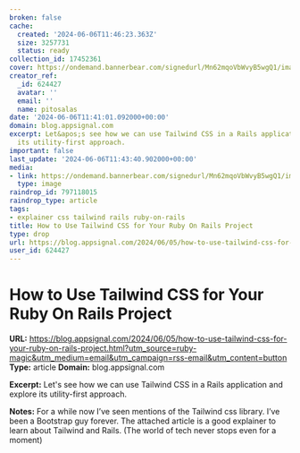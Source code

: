 ```yaml
---
broken: false
cache:
  created: '2024-06-06T11:46:23.363Z'
  size: 3257731
  status: ready
collection_id: 17452361
cover: https://ondemand.bannerbear.com/signedurl/Mn62mqoVbWvyB5wgQ1/image.jpg?modifications=W3sibmFtZSI6InRpdGxlIiwidGV4dCI6IkhvdyB0byBVc2UgVGFpbHdpbmQgQ1NTIGZvciBZb3VyIFJ1YnkgT24gUmFpbHMgUHJvamVjdCJ9LHsibmFtZSI6ImltYWdlIiwiaW1hZ2VfdXJsIjoiaHR0cHM6Ly9hcHBzaWduYWwtbmV4dGpzLWJsb2ctY2JlMGp1d3ZhLWFwcHNpZ25hbC52ZXJjZWwuYXBwL2ltYWdlcy9ibG9nLzIwMjQtMDYvdGFpbHdpbmQtcmFpbHMuanBnIn0seyJuYW1lIjoiY2F0ZWdvcnlfbG9nbyIsImltYWdlX3VybCI6Imh0dHBzOi8vYXBwc2lnbmFsLW5leHRqcy1ibG9nLWNiZTBqdXd2YS1hcHBzaWduYWwudmVyY2VsLmFwcC9pbWFnZXMvbG9nb3MvcnVieS1sb2dvLnBuZyJ9XQ&amp;amp;s=28cff23ec208ea5522e658984cd2edf9e23e67355440dca850c53f1012d7d24f
creator_ref:
  _id: 624427
  avatar: ''
  email: ''
  name: pitosalas
date: '2024-06-06T11:41:01.092000+00:00'
domain: blog.appsignal.com
excerpt: Let&apos;s see how we can use Tailwind CSS in a Rails application and explore
  its utility-first approach.
important: false
last_update: '2024-06-06T11:43:40.902000+00:00'
media:
- link: https://ondemand.bannerbear.com/signedurl/Mn62mqoVbWvyB5wgQ1/image.jpg?modifications=W3sibmFtZSI6InRpdGxlIiwidGV4dCI6IkhvdyB0byBVc2UgVGFpbHdpbmQgQ1NTIGZvciBZb3VyIFJ1YnkgT24gUmFpbHMgUHJvamVjdCJ9LHsibmFtZSI6ImltYWdlIiwiaW1hZ2VfdXJsIjoiaHR0cHM6Ly9hcHBzaWduYWwtbmV4dGpzLWJsb2ctY2JlMGp1d3ZhLWFwcHNpZ25hbC52ZXJjZWwuYXBwL2ltYWdlcy9ibG9nLzIwMjQtMDYvdGFpbHdpbmQtcmFpbHMuanBnIn0seyJuYW1lIjoiY2F0ZWdvcnlfbG9nbyIsImltYWdlX3VybCI6Imh0dHBzOi8vYXBwc2lnbmFsLW5leHRqcy1ibG9nLWNiZTBqdXd2YS1hcHBzaWduYWwudmVyY2VsLmFwcC9pbWFnZXMvbG9nb3MvcnVieS1sb2dvLnBuZyJ9XQ&amp;amp;s=28cff23ec208ea5522e658984cd2edf9e23e67355440dca850c53f1012d7d24f
  type: image
raindrop_id: 797118015
raindrop_type: article
tags:
- explainer css tailwind rails ruby-on-rails
title: How to Use Tailwind CSS for Your Ruby On Rails Project
type: drop
url: https://blog.appsignal.com/2024/06/05/how-to-use-tailwind-css-for-your-ruby-on-rails-project.html?utm_source=ruby-magic&utm_medium=email&utm_campaign=rss-email&utm_content=button
user_id: 624427
---
```


# How to Use Tailwind CSS for Your Ruby On Rails Project

**URL:** https://blog.appsignal.com/2024/06/05/how-to-use-tailwind-css-for-your-ruby-on-rails-project.html?utm_source=ruby-magic&utm_medium=email&utm_campaign=rss-email&utm_content=button
**Type:** article
**Domain:** blog.appsignal.com

**Excerpt:** Let&apos;s see how we can use Tailwind CSS in a Rails application and explore its utility-first approach.

**Notes:**
For a while now I’ve seen mentions of the Tailwind css library. I’ve been a Bootstrap guy forever. The attached article is a good explainer to learn about Tailwind and Rails. (The world of tech never stops even for a moment)
